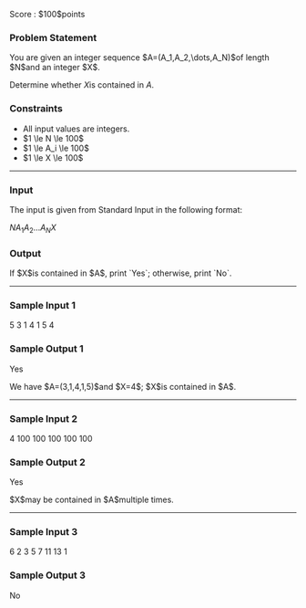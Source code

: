 
<div>

<span>

<span>

<p>
Score : $100$points
</p>

<div>

<section>

### **Problem Statement**

<p>
You are given an integer sequence $A=(A_1,A_2,\dots,A_N)$of length $N$and an integer $X$.

Determine whether $X$is contained in $A$.
</p>

</section>

</div>

<div>

<section>

### **Constraints**

<ul>

<li>
All input values are integers.
</li>

<li>
$1 \le N \le 100$
</li>

<li>
$1 \le A_i \le 100$
</li>

<li>
$1 \le X \le 100$
</li>

</ul>

</section>

</div>

---

<div>

<div>

<section>

### **Input**

<p>
The input is given from Standard Input in the following format:
</p>

<div>

$N$$A_1$$A_2$$\dots$$A_N$$X$
</div>

</section>

</div>

<div>

<section>

### **Output**

<p>
If $X$is contained in $A$, print `Yes`; otherwise, print `No`.
</p>

</section>

</div>

</div>

---

<div>

<section>

### **Sample Input 1**

<div>

5
3 1 4 1 5
4

</div>

</section>

</div>

<div>

<section>

### **Sample Output 1**

<div>

Yes

</div>

<p>
We have $A=(3,1,4,1,5)$and $X=4$; $X$is contained in $A$.
</p>

</section>

</div>

---

<div>

<section>

### **Sample Input 2**

<div>

4
100 100 100 100
100

</div>

</section>

</div>

<div>

<section>

### **Sample Output 2**

<div>

Yes

</div>

<p>
$X$may be contained in $A$multiple times.
</p>

</section>

</div>

---

<div>

<section>

### **Sample Input 3**

<div>

6
2 3 5 7 11 13
1

</div>

</section>

</div>

<div>

<section>

### **Sample Output 3**

<div>

No

</div>

</section>

</div>

</span>

</span>

</div>
